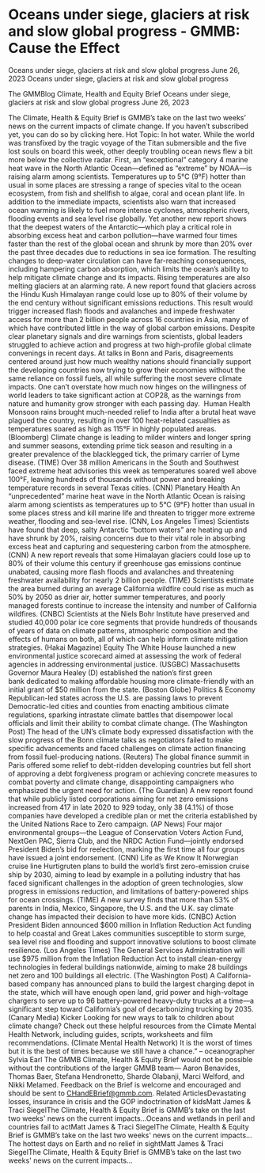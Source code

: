 # Oceans under siege, glaciers at risk and slow global progress - GMMB: Cause the Effect


Oceans under siege, glaciers at risk and slow global progress
June 26, 2023
Oceans under siege, glaciers at risk and slow global progress
 
The GMMBlog
Climate, Health and Equity Brief Oceans under siege, glaciers at risk and slow global progress
June 26, 2023
 
The Climate, Health & Equity Brief is GMMB’s take on the last two weeks’ news on the current impacts of climate change. If you haven’t subscribed yet, you can do so by clicking here.
Hot Topic: In hot water. While the world was transfixed by the tragic voyage of the Titan submersible and the five lost souls on board this week, other deeply troubling ocean news flew a bit more below the collective radar.
First, an “exceptional” category 4 marine heat wave in the North Atlantic Ocean—defined as “extreme” by NOAA—is raising alarm among scientists. Temperatures up to 5°C (9°F) hotter than usual in some places are stressing a range of species vital to the ocean ecosystem, from fish and shellfish to algae, coral and ocean plant life. In addition to the immediate impacts, scientists also warn that increased ocean warming is likely to fuel more intense cyclones, atmospheric rivers, flooding events and sea level rise globally.
Yet another new report shows that the deepest waters of the Antarctic—which play a critical role in absorbing excess heat and carbon pollution—have warmed four times faster than the rest of the global ocean and shrunk by more than 20% over the past three decades due to reductions in sea ice formation. The resulting changes to deep-water circulation can have far-reaching consequences, including hampering carbon absorption, which limits the ocean’s ability to help mitigate climate change and its impacts.
Rising temperatures are also melting glaciers at an alarming rate. A new report found that glaciers across the Hindu Kush Himalayan range could lose up to 80% of their volume by the end century without significant emissions reductions. This result would trigger increased flash floods and avalanches and impede freshwater access for more than 2 billion people across 16 countries in Asia, many of which have contributed little in the way of global carbon emissions.
Despite clear planetary signals and dire warnings from scientists, global leaders struggled to achieve action and progress at two high-profile global climate convenings in recent days. At talks in Bonn and Paris, disagreements centered around just how much wealthy nations should financially support the developing countries now trying to grow their economies without the same reliance on fossil fuels, all while suffering the most severe climate impacts. One can’t overstate how much now hinges on the willingness of world leaders to take significant action at COP28, as the warnings from nature and humanity grow stronger with each passing day. 
Human Health
Monsoon rains brought much-needed relief to India after a brutal heat wave plagued the country, resulting in over 100 heat-related casualties as temperatures soared as high as 115°F in highly populated areas. (Bloomberg)
Climate change is leading to milder winters and longer spring and summer seasons, extending prime tick season and resulting in a greater prevalence of the blacklegged tick, the primary carrier of Lyme disease. (TIME)
Over 38 million Americans in the South and Southwest faced extreme heat advisories this week as temperatures soared well above 100°F, leaving hundreds of thousands without power and breaking temperature records in several Texas cities. (CNN)
Planetary Health
An “unprecedented” marine heat wave in the North Atlantic Ocean is raising alarm among scientists as temperatures up to 5°C (9°F) hotter than usual in some places stress and kill marine life and threaten to trigger more extreme weather, flooding and sea-level rise. (CNN, Los Angeles Times)
Scientists have found that deep, salty Antarctic “bottom waters” are heating up and have shrunk by 20%, raising concerns due to their vital role in absorbing excess heat and capturing and sequestering carbon from the atmosphere. (CNN)
A new report reveals that some Himalayan glaciers could lose up to 80% of their volume this century if greenhouse gas emissions continue unabated, causing more flash floods and avalanches and threatening freshwater availability for nearly 2 billion people. (TIME)
Scientists estimate the area burned during an average California wildfire could rise as much as 50% by 2050 as drier air, hotter summer temperatures, and poorly managed forests continue to increase the intensity and number of California wildfires. (CNBC)
Scientists at the Niels Bohr Institute have preserved and studied 40,000 polar ice core segments that provide hundreds of thousands of years of data on climate patterns, atmospheric composition and the effects of humans on both, all of which can help inform climate mitigation strategies. (Hakai Magazine)
Equity
The White House launched a new environmental justice scorecard aimed at assessing the work of federal agencies in addressing environmental justice. (USGBC)
Massachusetts Governor Maura Healey (D) established the nation’s first green bank dedicated to making affordable housing more climate-friendly with an initial grant of $50 million from the state. (Boston Globe)
Politics & Economy
Republican-led states across the U.S. are passing laws to prevent Democratic-led cities and counties from enacting ambitious climate regulations, sparking intrastate climate battles that disempower local officials and limit their ability to combat climate change. (The Washington Post)
The head of the UN’s climate body expressed dissatisfaction with the slow progress of the Bonn climate talks as negotiators failed to make specific advancements and faced challenges on climate action financing from fossil fuel-producing nations. (Reuters)
The global finance summit in Paris offered some relief to debt-ridden developing countries but fell short of approving a debt forgiveness program or achieving concrete measures to combat poverty and climate change, disappointing campaigners who emphasized the urgent need for action. (The Guardian)
A new report found that while publicly listed corporations aiming for net zero emissions increased from 417 in late 2020 to 929 today, only 38 (4.1%) of those companies have developed a credible plan or met the criteria established by the United Nations Race to Zero campaign. (AP News)
Four major environmental groups—the League of Conservation Voters Action Fund, NextGen PAC, Sierra Club, and the NRDC Action Fund—jointly endorsed President Biden’s bid for reelection, marking the first time all four groups have issued a joint endorsement. (CNN)
Life as We Know It
Norwegian cruise line Hurtigruten plans to build the world’s first zero-emission cruise ship by 2030, aiming to lead by example in a polluting industry that has faced significant challenges in the adoption of green technologies, slow progress in emissions reduction, and limitations of battery-powered ships for ocean crossings. (TIME)
A new survey finds that more than 53% of parents in India, Mexico, Singapore, the U.S. and the U.K. say climate change has impacted their decision to have more kids. (CNBC)
Action
President Biden announced $600 million in Inflation Reduction Act funding to help coastal and Great Lakes communities susceptible to storm surge, sea level rise and flooding and support innovative solutions to boost climate resilience. (Los Angeles Times)
The General Services Administration will use $975 million from the Inflation Reduction Act to install clean-energy technologies in federal buildings nationwide, aiming to make 28 buildings net zero and 100 buildings all electric. (The Washington Post)
A California-based company has announced plans to build the largest charging depot in the state, which will have enough open land, grid power and high-voltage chargers to serve up to 96 battery-powered heavy-duty trucks at a time—a significant step toward California’s goal of decarbonizing trucking by 2035. (Canary Media)
Kicker
Looking for new ways to talk to children about climate change? Check out these helpful resources from the Climate Mental Health Network, including guides, scripts, worksheets and film recommendations. (Climate Mental Health Network)
It is the worst of times but it is the best of times because we still have a chance.”
– oceanographer Sylvia Earl 
The GMMB Climate, Health & Equity Brief would not be possible without the contributions of the larger GMMB team— Aaron Benavides, Thomas Baer, Stefana Hendronetto, Sharde Olabanji, Marci Welford, and Nikki Melamed. Feedback on the Brief is welcome and encouraged and should be sent to CHandEBrief@gmmb.com.
Related ArticlesDevastating losses, insurance in crisis and the GOP indoctrination of kidsMatt James & Traci SiegelThe Climate, Health & Equity Brief is GMMB’s take on the last two weeks' news on the current impacts…Oceans and wetlands in peril and countries fail to actMatt James & Traci SiegelThe Climate, Health & Equity Brief is GMMB’s take on the last two weeks' news on the current impacts…The hottest days on Earth and no relief in sightMatt James & Traci SiegelThe Climate, Health & Equity Brief is GMMB’s take on the last two weeks' news on the current impacts…
